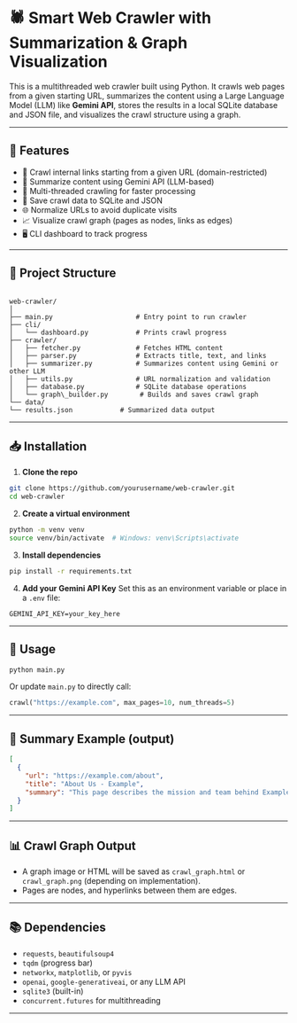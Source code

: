 # 🕷️ Smart Web Crawler with Summarization & Graph Visualization

This is a multithreaded web crawler built using Python. It crawls web pages from a given starting URL, summarizes the content using a Large Language Model (LLM) like **Gemini API**, stores the results in a local SQLite database and JSON file, and visualizes the crawl structure using a graph.

---

## 🚀 Features

- 🔗 Crawl internal links starting from a given URL (domain-restricted)
- 🧠 Summarize content using Gemini API (LLM-based)
- 🧵 Multi-threaded crawling for faster processing
- 💾 Save crawl data to SQLite and JSON
- 🌐 Normalize URLs to avoid duplicate visits
- 📈 Visualize crawl graph (pages as nodes, links as edges)
- 🖥️ CLI dashboard to track progress

---

## 📂 Project Structure

```

web-crawler/
│
├── main.py                     # Entry point to run crawler
├── cli/
│   └── dashboard.py            # Prints crawl progress
├── crawler/
│   ├── fetcher.py              # Fetches HTML content
│   ├── parser.py               # Extracts title, text, and links
│   ├── summarizer.py           # Summarizes content using Gemini or other LLM
│   ├── utils.py                # URL normalization and validation
│   ├── database.py             # SQLite database operations
│   └── graph\_builder.py        # Builds and saves crawl graph
└── data/
└── results.json            # Summarized data output

````

---

## 📥 Installation

1. **Clone the repo**

```bash
git clone https://github.com/yourusername/web-crawler.git
cd web-crawler
````

2. **Create a virtual environment**

```bash
python -m venv venv
source venv/bin/activate  # Windows: venv\Scripts\activate
```

3. **Install dependencies**

```bash
pip install -r requirements.txt
```

4. **Add your Gemini API Key**
   Set this as an environment variable or place in a `.env` file:

```
GEMINI_API_KEY=your_key_here
```

---

## 🧪 Usage

```bash
python main.py
```

Or update `main.py` to directly call:

```python
crawl("https://example.com", max_pages=10, num_threads=5)
```

---

## 🧠 Summary Example (output)

```json
[
  {
    "url": "https://example.com/about",
    "title": "About Us - Example",
    "summary": "This page describes the mission and team behind Example..."
  }
]
```

---

## 📊 Crawl Graph Output

* A graph image or HTML will be saved as `crawl_graph.html` or `crawl_graph.png` (depending on implementation).
* Pages are nodes, and hyperlinks between them are edges.

---


## 📚 Dependencies

* `requests`, `beautifulsoup4`
* `tqdm` (progress bar)
* `networkx`, `matplotlib`, or `pyvis`
* `openai`, `google-generativeai`, or any LLM API
* `sqlite3` (built-in)
* `concurrent.futures` for multithreading

---

